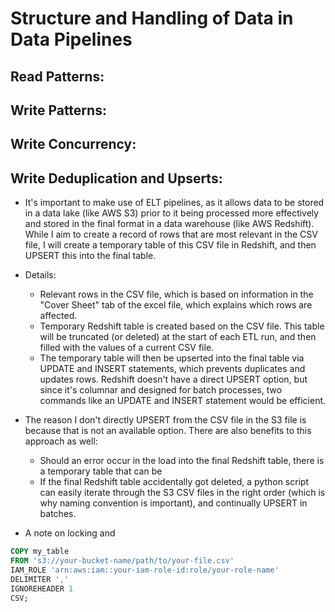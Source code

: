 # Structure and Handling of Data in Data Pipelines

## Read Patterns:

## Write Patterns:

## Write Concurrency:

## Write Deduplication and Upserts:
- It's important to make use of ELT pipelines, as it allows data to be stored in a data lake (like AWS S3) prior to it being processed more effectively and stored in the final format in a data warehouse (like AWS Redshift). While I aim to create a record of rows that are most relevant in the CSV file, I will create a temporary table of this CSV file in Redshift, and then UPSERT this into the final table. 
- Details:
    - Relevant rows in the CSV file, which is based on information in the "Cover Sheet" tab of the excel file, which explains which rows are affected. 
    - Temporary Redshift table is created based on the CSV file. This table will be truncated (or deleted) at the start of each ETL run, and then filled with the values of a current CSV file. 
    - The temporary table will then be upserted into the final table via UPDATE and INSERT statements, which prevents duplicates and updates rows. Redshift doesn't have a direct UPSERT option, but since it's columnar and designed for batch processes, two commands like an UPDATE and INSERT statement would be efficient. 
- The reason I don't directly UPSERT from the CSV file in the S3 file is because that is not an available option. There are also benefits to this approach as well:
    
    - Should an error occur in the load into the final Redshift table, there is a temporary table that can be 
    - If the final Redshift table accidentally got deleted, a python script can easily iterate through the S3 CSV files in the right order (which is why naming convention is important), and continually UPSERT in batches. 
- A note on locking and 

```SQL
COPY my_table
FROM 's3://your-bucket-name/path/to/your-file.csv'
IAM_ROLE 'arn:aws:iam::your-iam-role-id:role/your-role-name'
DELIMITER ',' 
IGNOREHEADER 1
CSV;
```